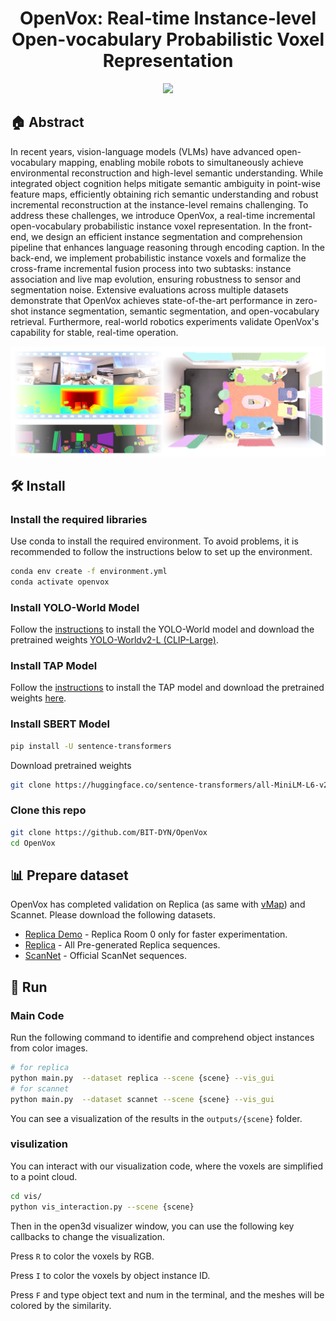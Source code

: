 <p align="center">
<h1 align="center"><strong> OpenVox: Real-time Instance-level Open-vocabulary Probabilistic Voxel Representation</strong></h1>
</p>



<p align="center">
  <a href="https://open-vox.github.io/" target='_blank'>
    <img src="https://img.shields.io/badge/Project-👔-green?">
  </a> 
</p>


 ## 🏠  Abstract
In recent years, vision-language models (VLMs) have advanced open-vocabulary mapping, enabling mobile robots to simultaneously achieve environmental reconstruction and high-level semantic understanding. While integrated object cognition helps mitigate semantic ambiguity in point-wise feature maps, efficiently obtaining rich semantic understanding and robust incremental reconstruction at the instance-level remains challenging. To address these challenges, we introduce OpenVox, a real-time incremental open-vocabulary probabilistic instance voxel representation. In the front-end, we design an efficient instance segmentation and comprehension pipeline that enhances language reasoning through encoding caption. In the back-end, we implement probabilistic instance voxels and formalize the cross-frame incremental fusion process into two subtasks: instance association and live map evolution, ensuring robustness to sensor and segmentation noise. Extensive evaluations across multiple datasets demonstrate that OpenVox achieves state-of-the-art performance in zero-shot instance segmentation, semantic segmentation, and open-vocabulary retrieval. Furthermore, real-world robotics experiments validate OpenVox's capability for stable, real-time operation.

<img src="https://github.com/BIT-DYN/OpenVox/blob/master/assets/poster.jpg">

## 🛠  Install

### Install the required libraries
Use conda to install the required environment. To avoid problems, it is recommended to follow the instructions below to set up the environment.


```bash
conda env create -f environment.yml
conda activate openvox
```

###  Install YOLO-World Model
Follow the [instructions](https://github.com/AILab-CVC/YOLO-World#1-installation) to install the YOLO-World model and download the pretrained weights [YOLO-Worldv2-L (CLIP-Large)](https://huggingface.co/wondervictor/YOLO-World/blob/main/yolo_world_v2_l_clip_large_o365v1_goldg_pretrain_800ft-9df82e55.pth).

###  Install TAP Model
Follow the [instructions](https://github.com/baaivision/tokenize-anything?tab=readme-ov-file#installation) to install the TAP model and download the pretrained weights [here](https://github.com/baaivision/tokenize-anything?tab=readme-ov-file#models).


###  Install SBERT Model
```bash
pip install -U sentence-transformers
```
Download pretrained weights
```bash
git clone https://huggingface.co/sentence-transformers/all-MiniLM-L6-v2
```


### Clone this repo

```bash
git clone https://github.com/BIT-DYN/OpenVox
cd OpenVox
```

## 📊 Prepare dataset
OpenVox has completed validation on Replica (as same with [vMap](https://github.com/kxhit/vMAP)) and Scannet. 
Please download the following datasets.

* [Replica Demo](https://huggingface.co/datasets/kxic/vMAP/resolve/main/demo_replica_room_0.zip) - Replica Room 0 only for faster experimentation.
* [Replica](https://huggingface.co/datasets/kxic/vMAP/resolve/main/vmap.zip) - All Pre-generated Replica sequences.
* [ScanNet](https://github.com/ScanNet/ScanNet) - Official ScanNet sequences.



## 🏃 Run


### Main Code
Run the following command to identifie and comprehend object instances from color images.

```bash
# for replica
python main.py  --dataset replica --scene {scene} --vis_gui
# for scannet
python main.py  --dataset scannet --scene {scene} --vis_gui
```

You can see a visualization of the results in the ```outputs/{scene}``` folder.


###  visulization
You can interact with our visualization code, where the voxels are simplified to a point cloud.
```bash
cd vis/
python vis_interaction.py --scene {scene}
```


Then in the open3d visualizer window, you can use the following key callbacks to change the visualization.

Press ```R``` to color the voxels by RGB.

Press ```I``` to color the voxels by object instance ID.

Press ```F``` and type object text and num in the terminal, and the meshes will be colored by the similarity.
